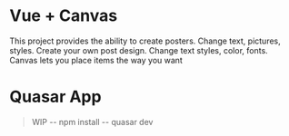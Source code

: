 # Vue + Canvas

This project provides the ability to create posters. Change text, pictures, styles. 
Create your own post design. Change text styles, color, fonts.
Canvas lets you place items the way you want

# Quasar App
> WIP
-- npm install
-- quasar dev
